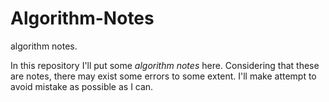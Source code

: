 # Algorithm-Notes
algorithm notes. 

In this repository I'll put some *algorithm notes* here. Considering that these are notes, there may exist some errors to some extent. I'll make attempt to avoid mistake as possible as I can.
